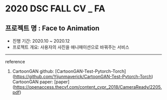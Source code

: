# 2020 DSC FALL CV _ FA

## 프로젝트 명 : Face to Animation
- 진행 기간: 2020.10 ~ 2020.12
- 프로젝트 개요: 사용자의 사진을 애니매이션으로 바꿔주는 서비스  

---
reference
1. CartoonGAN github: [CartoonGAN-Test-Pytorch-Torch] (https://github.com/Yijunmaverick/CartoonGAN-Test-Pytorch-Torch)
   CartoonGAN paper: [paper] (https://openaccess.thecvf.com/content_cvpr_2018/CameraReady/2205.pdf)
